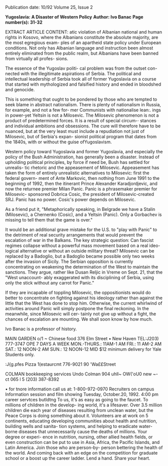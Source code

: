 Publication date: 10/92
Volume 25, Issue 2

**Yugoslavia: A Disaster of Western Policy**
**Author: Ivo Banac**
**Page number(s): 31-32**

EXTRACT ARTICLE CONTENT:
atic violation of Albanian national and 
human rights in Kosovo, where the 
Albanians constitute the absolute 
majority, are the most egregious exam-
ples of an apartheid state policy under 
European conditions. Not only has 
Albanian language and instruction 
been almost entirely eliminated from 
the public realm, but Albanians have 
been banned from virtually all profes-
sions. 

The essence of the Yugoslav politi-
cal problem was from the outset con-
nected with the illegitimate aspirations 
of Serbia. The political and intellectual 
leadership of Serbia took all of former 
Yugoslavia on a course that started with 
mythologized and falsified history and 
ended in bloodshed and genocide. 

This is something that ought to be 
pondered by those who are tempted to 
seek blame in abstract nationalism. 
There is plenty of nationalism in 
Russia, for example, and not a few for-
mer Communists with nationalise lean:. 
ings in power-yet Yeltsin is not a 
Milosevic. The Milosevic phenomenon 
is not a product of predetermined 
forces. It is a result of special circum-· 
stances and individual ambitions and 
obsessions. The cure will therefore 
have to be nuanced, but at the very 
least must include a repudiation not 
just of Milosevic, but of Serbia's expan-
sionist political program that dates 
from the 1840s, with or without the 
guise ofYugoslavism. 

Western policy toward Yugoslavia 
and former Yugoslavia, and especially 
the policy of the Bush Administration, 
has generally been a disaster. Instead of 
upholding political principles, by force 
if need be, Bush has settled for unrealis-
tic rhetoric and the appeasement of 
Milosevic. Appeasement has taken the 
form of entirely unrealistic alternatives 
to Milosevic: first the federal govern-
ment of Ante Markovic, then nothing 
from June 1991 to the beginning of 
1992, then the itinerant Prince 
Alexander Karadjordjevic, and now the 
returnee premier Milan Panic. Panic is 
a phrasemaker premier for Milosevic-
sponsored Dobrica Cosic, the president 
of Milosevic-created SRJ. Panic has no 
power. Cosic's power depends on 
Milosevic. 

As a friend put it, 
"Metaphorically speaking, in Belgrade 
we have a Stalin (Milosevic), a 
Chernenko (Cosic), and a Yeltsin 
(Panic). Only a Gorbachev is missing 
to tell them that the game is over." 

It would be an additional grave 
mistake for the U.S. to "play with 
Panic" to the detriment of real security 
arrangements that would prevent the 
escalation of war in the Balkans. The 
key strategic question: Can fascist 
regimes collapse without a powerful 
mass movement based on a real ideo-
logical alternative or without an outside 
military threat? Milosevic can be 
replaced by a Badoglio, but a Badoglio 
became possible only two weeks after 
the invasion of Sicily. The Serbian 
opposition is currently concentrating 
on weakening the determination of the 
West to maintain the sanctions. They 
argue, rather like Dusan Reljic in Vreme 
on Sept. 21, that the "West unaccount-
ably exaggerated with its disciplining of 
Serbia, using only the stick without any 
carrot for Panic." 

If they are incapable of toppling 
Milosevic, the oppositionists would do 
better to concentrate on fighting 
against his ideology rather than against 
the little that the West has done to stop 
him. Otherwise, the current whirlwind 
of activities around Panic will simply 
postpone the final reckoning. In the 
meanwhile, since Milosevic will cer-
tainly not give up without a fight, the 
chances of escalation are mounting. 
We shall soon know by how much. 

Ivo Banac is a professor of history.



MAIN GARDEN 
o/1 
~ 
Chinese food 
376 Elm Street • New Haven 
TEL:J203) 777-3747 
OPE 
7 DAYS A WEEK 
MON.-THURS.: 11AM-1 AM 
FRI.: 11 AM-2 AM 
SAT.: 12 NOON-2 AM 
SUN.: 12 NOON-12 MID 
$12 minimum delivery for Yale 
Students only. 

:J{g.pfes Pizza 1(estaurcmt 
776-9021 
90 'Wa££Street 

COLMAN 
bookkeeping services 
Undo Colman 
904 uhll~ OW('oU0 
new ~- ct 065 l 5 
(203) 387-8392 

• 
for tnore information 
call us at: 
1-800-972-0970 
Recruiters on campus 
Information session and film showing 
Tuesday, October.20, 1992. 4:00 pm 
career servtces butldtng 
To us, it's as easy as going 
to the faucet. To millions 
of children in the develop-
ing world, it's a lifesaver. 
Over 3.5 million children 
die each year of diseases 
resulting from unclean 
water, but the Peace Corps 
is doing something about 
it. Volunteers are at work 
on 5 continents, educating 
developing communities 
about health and nutrition, 
building wells and sanita-
tion systems, and helping 
to eradicate water-borne 
diseases that unnecessarily 
cause the deaths of millions. 
Your degree or experi-
ence in nutrition, nursing, 
other allied health fields, 
or even construction can 
be put to use in Asia, 
Africa, the Pacific Islands, 
and Latin America. Join 
those who are person-by-
person bettering the health 
of the world. And coming 
back with an edge on the 
competition for graduate 
school or a boost up the 
career ladder. Lend a 
hand. Share your heart.